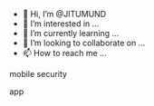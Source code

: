- 👋 Hi, I’m @JITUMUND
- 👀 I’m interested in ...
- 🌱 I’m currently learning ...
- 💞️ I’m looking to collaborate on ...
- 📫 How to reach me ...

<!---
JITUMUND/JITUMUND is a ✨ special ✨ repository because its `README.md` (this file) appears on your GitHub profile.
You can click the Preview link to take a look at your changes.
--->mobile security
app

